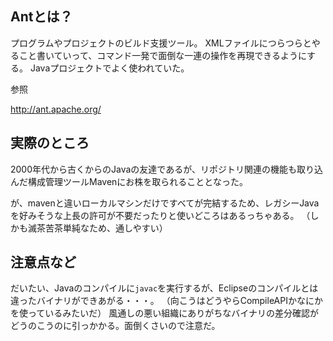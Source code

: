 ## Antとは？

プログラムやプロジェクトのビルド支援ツール。
XMLファイルにつらつらとやること書いていって、コマンド一発で面倒な一連の操作を再現できるようにする。
Javaプロジェクトでよく使われていた。

参照

http://ant.apache.org/

## 実際のところ

2000年代から古くからのJavaの友達であるが、リポジトリ関連の機能も取り込んだ構成管理ツールMavenにお株を取られることとなった。

が、mavenと違いローカルマシンだけですべてが完結するため、レガシーJavaを好みそうな上長の許可が不要だったりと使いどころはあるっちゃある。
（しかも滅茶苦茶単純なため、通しやすい）

## 注意点など

だいたい、Javaのコンパイルに`javac`を実行するが、Eclipseのコンパイルとは違ったバイナリができあがる・・・。
（向こうはどうやらCompileAPIかなにかを使っているみたいだ）
風通しの悪い組織にありがちなバイナリの差分確認がどうのこうのに引っかかる。面倒くさいので注意だ。
